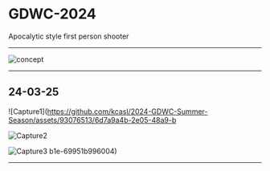 # GDWC-2024
Apocalytic style first person shooter 

---

![concept](https://github.com/kcasl/GDWC-2024/assets/93076513/1ae58e1f-56a9-46c6-9fbb-916dcdcfcbdb)

---

## 24-03-25

![Capture1](https://github.com/kcasl/2024-GDWC-Summer-Season/assets/93076513/6d7a9a4b-2e05-48a9-b

![Capture2](https://github.com/kcasl/2024-GDWC-Summer-Season/assets/93076513/094bcf54-3d51-4972-9bfb-342916bd9e52)

![Capture3](https://github.com/kcasl/2024-GDWC-Summer-Season/assets/93076513/8939c7b4-704d-4ec6-b251-07ef37aedb53)
b1e-69951b996004)

---
